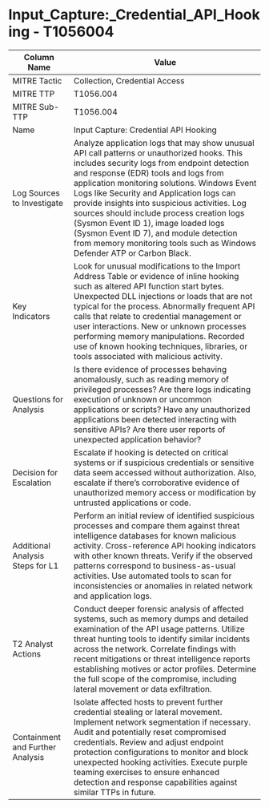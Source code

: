# Input_Capture:_Credential_API_Hooking - T1056004

| Column Name | Value |
|-------------|-------|
| MITRE Tactic | Collection, Credential Access |
| MITRE TTP | T1056.004 |
| MITRE Sub-TTP | T1056.004 |
| Name | Input Capture: Credential API Hooking |
| Log Sources to Investigate | Analyze application logs that may show unusual API call patterns or unauthorized hooks. This includes security logs from endpoint detection and response (EDR) tools and logs from application monitoring solutions. Windows Event Logs like Security and Application logs can provide insights into suspicious activities. Log sources should include process creation logs (Sysmon Event ID 1), image loaded logs (Sysmon Event ID 7), and module detection from memory monitoring tools such as Windows Defender ATP or Carbon Black. |
| Key Indicators | Look for unusual modifications to the Import Address Table or evidence of inline hooking such as altered API function start bytes. Unexpected DLL injections or loads that are not typical for the process. Abnormally frequent API calls that relate to credential management or user interactions. New or unknown processes performing memory manipulations. Recorded use of known hooking techniques, libraries, or tools associated with malicious activity. |
| Questions for Analysis | Is there evidence of processes behaving anomalously, such as reading memory of privileged processes? Are there logs indicating execution of unknown or uncommon applications or scripts? Have any unauthorized applications been detected interacting with sensitive APIs? Are there user reports of unexpected application behavior? |
| Decision for Escalation | Escalate if hooking is detected on critical systems or if suspicious credentials or sensitive data seem accessed without authorization. Also, escalate if there’s corroborative evidence of unauthorized memory access or modification by untrusted applications or code. |
| Additional Analysis Steps for L1 | Perform an initial review of identified suspicious processes and compare them against threat intelligence databases for known malicious activity. Cross-reference API hooking indicators with other known threats. Verify if the observed patterns correspond to business-as-usual activities. Use automated tools to scan for inconsistencies or anomalies in related network and application logs. |
| T2 Analyst Actions | Conduct deeper forensic analysis of affected systems, such as memory dumps and detailed examination of the API usage patterns. Utilize threat hunting tools to identify similar incidents across the network. Correlate findings with recent mitigations or threat intelligence reports establishing motives or actor profiles. Determine the full scope of the compromise, including lateral movement or data exfiltration. |
| Containment and Further Analysis | Isolate affected hosts to prevent further credential stealing or lateral movement. Implement network segmentation if necessary. Audit and potentially reset compromised credentials. Review and adjust endpoint protection configurations to monitor and block unexpected hooking activities. Execute purple teaming exercises to ensure enhanced detection and response capabilities against similar TTPs in future. |
